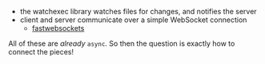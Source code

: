 - the watchexec library watches files for changes, and notifies the server
- client and server communicate over a simple WebSocket connection
    - [fastwebsockets](https://crates.io/crates/fastwebsockets)

All of these are *already* `async`. So then the question is exactly how to connect the pieces!